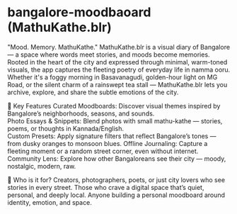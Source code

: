 # bangalore-moodbaoard (MathuKathe.blr)
"Mood. Memory. MathuKathe." MathuKathe.blr is a visual diary of Bangalore — a space where words meet stories, and moods become memories. 
Rooted in the heart of the city and expressed through minimal, warm-toned visuals, the app captures the fleeting poetry of everyday life in namma ooru.  
Whether it's a foggy morning in Basavanagudi, golden-hour light on MG Road, or the silent charm of a rainswept tea stall — MathuKathe.blr lets you archive, explore, and share the subtle emotions of the city.  

🧡 Key Features Curated Moodboards: 
Discover visual themes inspired by Bangalore’s neighborhoods, seasons, and sounds.  
Photo Essays & Snippets: Blend photos with small mathu-kathe — stories, poems, or thoughts in Kannada/English.  
Custom Presets: Apply signature filters that reflect Bangalore’s tones — from dusky oranges to monsoon blues. 
Offline Journaling: Capture a fleeting moment or a random street corner, even without internet.  
Community Lens: Explore how other Bangaloreans see their city — moody, nostalgic, modern, raw.  

🎯 Who is it for? 
Creators, photographers, poets, or just city lovers who see stories in every street. 
Those who crave a digital space that’s quiet, personal, and deeply local. 
Anyone building a personal moodboard around identity, emotion, and space.
